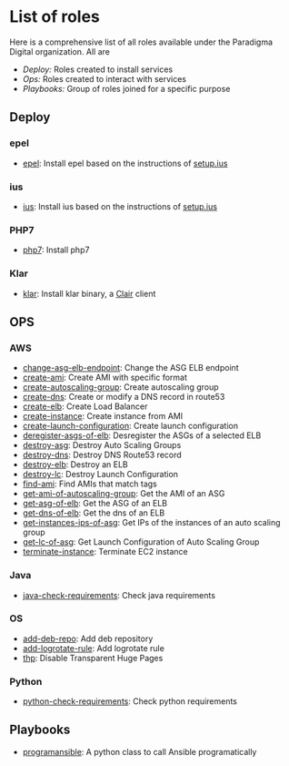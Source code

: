 # List of roles

Here is a comprehensive list of all roles available under the Paradigma Digital organization. All are

* *Deploy:* Roles created to install services
* *Ops:* Roles created to interact with services
* *Playbooks:* Group of roles joined for a specific purpose

## Deploy

### epel
* [epel](https://github.com/paradigmadigital/epel): Install epel based on the instructions of [setup.ius](https://setup.ius.io/)

### ius
* [ius](https://github.com/paradigmadigital/ius): Install ius based on the instructions of [setup.ius](https://setup.ius.io/)

### PHP7
* [php7](https://github.com/paradigmadigital/php7): Install php7

### Klar
* [klar](https://github.com/paradigmadigital/klar): Install klar binary, a [Clair](https://github.com/coreos/clair/) client

## OPS

### AWS
* [change-asg-elb-endpoint](https://github.com/paradigmadigital/change-asg-elb-endpoint): Change the ASG ELB endpoint
* [create-ami](https://github.com/paradigmadigital/create-ami): Create AMI with specific format
* [create-autoscaling-group](https://github.com/paradigmadigital/create-autoscaling-group): Create autoscaling group
* [create-dns](https://github.com/paradigmadigital/create-dns): Create or modify a DNS record in route53
* [create-elb](https://github.com/paradigmadigital/create-elb): Create Load Balancer
* [create-instance](https://github.com/paradigmadigital/create-instance): Create instance from AMI
* [create-launch-configuration](https://github.com/paradigmadigital/create-launch-configuration): Create launch configuration
* [deregister-asgs-of-elb](https://github.com/paradigmadigital/deregister-asgs-of-elb): Desregister the ASGs of a selected ELB
* [destroy-asg](https://github.com/paradigmadigital/destroy-asg): Destroy Auto Scaling Groups
* [destroy-dns](https://github.com/paradigmadigital/destroy-dns): Destroy DNS Route53 record
* [destroy-elb](https://github.com/paradigmadigital/destroy-elb): Destroy an ELB
* [destroy-lc](https://github.com/paradigmadigital/destroy-lc): Destroy Launch Configuration
* [find-ami](https://github.com/paradigmadigital/find-ami): Find AMIs that match tags
* [get-ami-of-autoscaling-group](https://github.com/paradigmadigital/get-ami-of-autoscaling-group): Get the AMI of an ASG
* [get-asg-of-elb](https://github.com/paradigmadigital/get-asg-of-elb): Get the ASG of an ELB
* [get-dns-of-elb](https://github.com/paradigmadigital/get-dns-of-elb): Get the dns of an ELB
* [get-instances-ips-of-asg](https://github.com/paradigmadigital/get-instances-ips-of-asg): Get IPs of the instances of an auto scaling group
* [get-lc-of-asg](https://github.com/paradigmadigital/get-lc-of-asg): Get Launch Configuration of Auto Scaling Group
* [terminate-instance](https://github.com/paradigmadigital/terminate-ec2): Terminate EC2 instance

### Java
* [java-check-requirements](https://github.com/paradigmadigital/java-check-requirements): Check java requirements

### OS
* [add-deb-repo](https://github.com/paradigmadigital/add-deb-repo): Add deb repository
* [add-logrotate-rule](https://github.com/paradigmadigital/add-logrotate-rule): Add logrotate rule
* [thp](https://github.com/paradigmadigital/thp): Disable Transparent Huge Pages

### Python
* [python-check-requirements](https://github.com/paradigmadigital/python-check-requirements): Check python requirements

## Playbooks
* [programansible](https://github.com/paradigmadigital/programansible): A python class to call Ansible programatically
